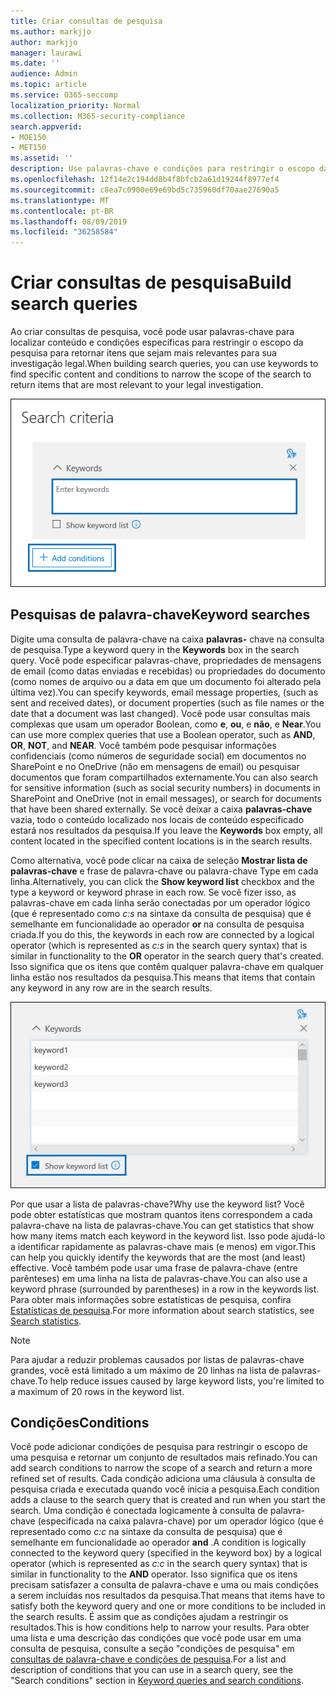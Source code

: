 ```yaml
---
title: Criar consultas de pesquisa
ms.author: markjjo
author: markjjo
manager: laurawi
ms.date: ''
audience: Admin
ms.topic: article
ms.service: O365-seccomp
localization_priority: Normal
ms.collection: M365-security-compliance
search.appverid:
- MOE150
- MET150
ms.assetid: ''
description: Use palavras-chave e condições para restringir o escopo da pesquisa ao pesquisar dados ao usar a descoberta eletrônica avançada no Microsoft 365.
ms.openlocfilehash: 12f14e2c194dd8b4f8bfcb2a61d19244f8977ef4
ms.sourcegitcommit: c8ea7c0900e69e69bd5c735960df70aae27690a5
ms.translationtype: MT
ms.contentlocale: pt-BR
ms.lasthandoff: 08/09/2019
ms.locfileid: "36258584"
---
```

# <a name="build-search-queries"></a><span data-ttu-id="23243-103">Criar consultas de pesquisa</span><span class="sxs-lookup"><span data-stu-id="23243-103">Build search queries</span></span>

<span data-ttu-id="23243-104">Ao criar consultas de pesquisa, você pode usar palavras-chave para localizar conteúdo e condições específicas para restringir o escopo da pesquisa para retornar itens que sejam mais relevantes para sua investigação legal.</span><span class="sxs-lookup"><span data-stu-id="23243-104">When building search queries, you can use keywords to find specific content and conditions to narrow the scope of the search to return items that are most relevant to your legal investigation.</span></span>

![Usar palavras-chave e condições para restringir os resultados de uma pesquisa](../media/SearchQueryBox.png)

## <a name="keyword-searches"></a><span data-ttu-id="23243-106">Pesquisas de palavra-chave</span><span class="sxs-lookup"><span data-stu-id="23243-106">Keyword searches</span></span>

<span data-ttu-id="23243-107">Digite uma consulta de palavra-chave na caixa **palavras-** chave na consulta de pesquisa.</span><span class="sxs-lookup"><span data-stu-id="23243-107">Type a keyword query in the **Keywords** box in the search query.</span></span> <span data-ttu-id="23243-108">Você pode especificar palavras-chave, propriedades de mensagens de email (como datas enviadas e recebidas) ou propriedades do documento (como nomes de arquivo ou a data em que um documento foi alterado pela última vez).</span><span class="sxs-lookup"><span data-stu-id="23243-108">You can specify keywords, email message properties, (such as sent and received dates), or document properties (such as file names or the date that a document was last changed).</span></span> <span data-ttu-id="23243-109">Você pode usar consultas mais complexas que usam um operador Boolean, como **e**, **ou**, e **não**, e **Near**.</span><span class="sxs-lookup"><span data-stu-id="23243-109">You can use more complex queries that use a Boolean operator, such as **AND**, **OR**, **NOT**, and **NEAR**.</span></span> <span data-ttu-id="23243-110">Você também pode pesquisar informações confidenciais (como números de seguridade social) em documentos no SharePoint e no OneDrive (não em mensagens de email) ou pesquisar documentos que foram compartilhados externamente.</span><span class="sxs-lookup"><span data-stu-id="23243-110">You can also search for sensitive information (such as social security numbers) in documents in SharePoint and OneDrive (not in email messages), or search for documents that have been shared externally.</span></span> <span data-ttu-id="23243-111">Se você deixar a caixa **palavras-chave** vazia, todo o conteúdo localizado nos locais de conteúdo especificado estará nos resultados da pesquisa.</span><span class="sxs-lookup"><span data-stu-id="23243-111">If you leave the **Keywords** box empty, all content located in the specified content locations is in the search results.</span></span>
    
<span data-ttu-id="23243-112">Como alternativa, você pode clicar na caixa de seleção **Mostrar lista de palavras-chave** e frase de palavra-chave ou palavra-chave Type em cada linha.</span><span class="sxs-lookup"><span data-stu-id="23243-112">Alternatively, you can click the **Show keyword list** checkbox and the type a keyword or keyword phrase in each row.</span></span> <span data-ttu-id="23243-113">Se você fizer isso, as palavras-chave em cada linha serão conectadas por um operador lógico (que é representado como *c:s* na sintaxe da consulta de pesquisa) que é semelhante em funcionalidade ao operador **or** na consulta de pesquisa criada.</span><span class="sxs-lookup"><span data-stu-id="23243-113">If you do this, the keywords in each row are connected by a logical operator (which is represented as *c:s* in the search query syntax) that is similar in functionality to the **OR** operator in the search query that's created.</span></span> <span data-ttu-id="23243-114">Isso significa que os itens que contêm qualquer palavra-chave em qualquer linha estão nos resultados da pesquisa.</span><span class="sxs-lookup"><span data-stu-id="23243-114">This means that items that contain any keyword in any row are in the search results.</span></span>

![Use a lista de palavras-chave para obter estatísticas sobre cada palavra-chave na consulta](../media/KeywordListSearch.png)

<span data-ttu-id="23243-116">Por que usar a lista de palavras-chave?</span><span class="sxs-lookup"><span data-stu-id="23243-116">Why use the keyword list?</span></span> <span data-ttu-id="23243-117">Você pode obter estatísticas que mostram quantos itens correspondem a cada palavra-chave na lista de palavras-chave.</span><span class="sxs-lookup"><span data-stu-id="23243-117">You can get statistics that show how many items match each keyword in the keyword list.</span></span> <span data-ttu-id="23243-118">Isso pode ajudá-lo a identificar rapidamente as palavras-chave mais (e menos) em vigor.</span><span class="sxs-lookup"><span data-stu-id="23243-118">This can help you quickly identify the keywords that are the most (and least) effective.</span></span> <span data-ttu-id="23243-119">Você também pode usar uma frase de palavra-chave (entre parênteses) em uma linha na lista de palavras-chave.</span><span class="sxs-lookup"><span data-stu-id="23243-119">You can also use a keyword phrase (surrounded by parentheses) in a row in the keywords list.</span></span> <span data-ttu-id="23243-120">Para obter mais informações sobre estatísticas de pesquisa, confira [Estatísticas de pesquisa](search-statistics.md).</span><span class="sxs-lookup"><span data-stu-id="23243-120">For more information about search statistics, see [Search statistics](search-statistics.md).</span></span>

> [!NOTE]
> <span data-ttu-id="23243-121">Para ajudar a reduzir problemas causados por listas de palavras-chave grandes, você está limitado a um máximo de 20 linhas na lista de palavras-chave.</span><span class="sxs-lookup"><span data-stu-id="23243-121">To help reduce issues caused by large keyword lists, you're limited to a maximum of 20 rows in the keyword list.</span></span>

## <a name="conditions"></a><span data-ttu-id="23243-122">Condições</span><span class="sxs-lookup"><span data-stu-id="23243-122">Conditions</span></span>
    
<span data-ttu-id="23243-123">Você pode adicionar condições de pesquisa para restringir o escopo de uma pesquisa e retornar um conjunto de resultados mais refinado.</span><span class="sxs-lookup"><span data-stu-id="23243-123">You can add search conditions to narrow the scope of a search and return a more refined set of results.</span></span> <span data-ttu-id="23243-124">Cada condição adiciona uma cláusula à consulta de pesquisa criada e executada quando você inicia a pesquisa.</span><span class="sxs-lookup"><span data-stu-id="23243-124">Each condition adds a clause to the search query that is created and run when you start the search.</span></span> <span data-ttu-id="23243-125">Uma condição é conectada logicamente à consulta de palavra-chave (especificada na caixa palavra-chave) por um operador lógico (que é representado como *c:c* na sintaxe da consulta de pesquisa) que é semelhante em funcionalidade ao operador **and** .</span><span class="sxs-lookup"><span data-stu-id="23243-125">A condition is logically connected to the keyword query (specified in the keyword box) by a logical operator (which is represented as *c:c* in the search query syntax) that is similar in functionality to the **AND** operator.</span></span> <span data-ttu-id="23243-126">Isso significa que os itens precisam satisfazer a consulta de palavra-chave e uma ou mais condições a serem incluídas nos resultados da pesquisa.</span><span class="sxs-lookup"><span data-stu-id="23243-126">That means that items have to satisfy both the keyword query and one or more conditions to be included in the search results.</span></span> <span data-ttu-id="23243-127">É assim que as condições ajudam a restringir os resultados.</span><span class="sxs-lookup"><span data-stu-id="23243-127">This is how conditions help to narrow your results.</span></span> <span data-ttu-id="23243-128">Para obter uma lista e uma descrição das condições que você pode usar em uma consulta de pesquisa, consulte a seção "condições de pesquisa" em [consultas de palavra-chave e condições de pesquisa](../keyword-queries-and-search-conditions.md#search-conditions).</span><span class="sxs-lookup"><span data-stu-id="23243-128">For a list and description of conditions that you can use in a search query, see the "Search conditions" section in [Keyword queries and search conditions](../keyword-queries-and-search-conditions.md#search-conditions).</span></span>
